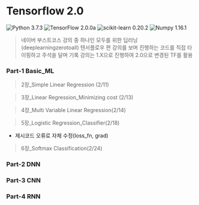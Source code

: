 # Tensorflow 2.0

![Python 3.7.3](https://img.shields.io/badge/Python-3.7.3-blue.svg?style=plastic)
![TensorFlow 2.0.0a](https://img.shields.io/badge/TensorFlow-2.0.0a-orange.svg?style=plastic)
![scikit-learn 0.20.2](https://img.shields.io/badge/scikit--learn-0.20.2-red.svg?style=plastic)
![Numpy 1.16.1](https://img.shields.io/badge/numpy-1.16.1-blue.svg?style=plastic)

> 네이버 부스트코스 강의 중 하나인 모두를 위한 딥러닝(deeplearningzerotoall) 텐서플로우 편
> 강의를 보며 진행하는 코드를 직접 타이핑하고 주석을 달며 기록
> 강의는 1.X으로 진행하여 2.0으로 변경된 TF를 활용

### Part-1 Basic_ML

> 2장_Simple Linear Regression (2/11)

> 3장_Linear Regression_Minimizing cost (2/13)

> 4장_Multi Variable Linear Regression(2/14)

> 5장_Logistic Regression_Classifier(2/18)
* 제시코드 오류로 자체 수정(loss_fn, grad)

> 6장_Softmax Classification(2/24)


### Part-2 DNN

### Part-3 CNN

### Part-4 RNN
